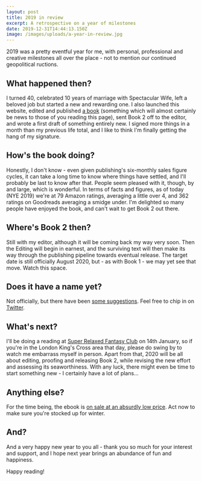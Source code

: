 ```yaml
---
layout: post
title: 2019 in review
excerpt: A retrospective on a year of milestones
date: 2019-12-31T14:44:13.150Z
image: /images/uploads/a-year-in-review.jpg
---
```

2019 was a pretty eventful year for me, with personal, professional and creative milestones all over the place - not to mention our continued geopolitical ructions. 

## What happened then?

I turned 40, celebrated 10 years of marriage with Spectacular Wife, left a beloved job but started a new and rewarding one. I also launched this website, edited and published [a book](/books) (something which will almost certainly be news to those of you reading this page), sent Book 2 off to the editor, and wrote a first draft of something entirely new. I signed more things in a month than my previous life total, and I like to think I'm finally getting the hang of my signature.

## How's the book doing?

Honestly, I don't know - even given publishing's six-monthly sales figure cycles, it can take a long time to know where things have settled, and I'll probably be last to know after that. People seem pleased with it, though, by and large, which is wonderful. In terms of facts and figures, as of today (NYE 2019) we're at 79 Amazon ratings, averaging a little over 4, and 362 ratings on Goodreads averaging a smidge under. I'm delighted so many people have enjoyed the book, and can't wait to get Book 2 out there.

## Where's Book 2 then?

Still with my editor, although it will be coming back my way very soon. Then the Editing will begin in earnest, and the surviving text will then make its way through the publishing pipeline towards eventual release. The target date is still officially August 2020, but - as with Book 1 - we may yet see that move. Watch this space.

## Does it have a name yet?

Not officially, but there have been [some suggestions](https://twitter.com/AnnaSmithWrites/status/1202303046300110854). Feel free to chip in on [Twitter](https://twitter.com/itsdavewragg).

## What's next?

I'll be doing a reading at [Super Relaxed Fantasy Club](https://twitter.com/SRFantasyClub/status/1206260178741579776) on 14th January, so if you're in the London King's Cross area that day, please do swing by to watch me embarrass myself in person. Apart from that, 2020 will be all about editing, proofing and releasing Book 2, while revising the new effort and assessing its seaworthiness. With any luck, there might even be time to start something new - I certainly have a lot of plans...

## Anything else?

For the time being, the ebook is [on sale at an absurdly low price](https://smarturl.it/TheBlackHawksEB). Act now to make sure you're stocked up for winter.

## And?

And a very happy new year to you all - thank you so much for your interest and support, and I hope next year brings an abundance of fun and happiness.

Happy reading!

